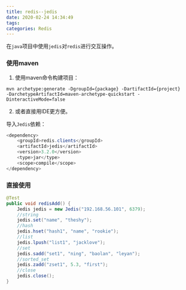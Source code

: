 ```yaml
---
title: redis--jedis
date: 2020-02-24 14:34:49
tags: 
categories: Redis
---
```


在`java`项目中使用`jedis`对`redis`进行交互操作。

<!--more-->

### 使用maven

1. 使用maven命令构建项目：

```shell
mvn archetype:generate -DgroupId={package} -DartifactId={project} 
-DarchetypeArtifactId=maven-archetype-quickstart -DinteractiveMode=false
```

2. 或者直接用IDE更方便。

导入`Jedis`依赖：

```Java
<dependency>
    <groupId>redis.clients</groupId>
    <artifactId>jedis</artifactId>
    <version>3.2.0</version>
    <type>jar</type>
    <scope>compile</scope>
</dependency>
```

### 直接使用

```Java
@Test
public void redisAdd() {
    Jedis jedis = new Jedis("192.168.56.101", 6379);
    //string
    jedis.set("name", "theshy");
    //hash
    jedis.hset("hash1", "name", "rookie");
    //list
    jedis.lpush("list1", "jacklove");
    //set
    jedis.sadd("set1", "ning", "baolan", "leyan");
    //sorted_set
    jedis.zadd("zset1", 5.3, "first");
	//close
    jedis.close();
}
```

